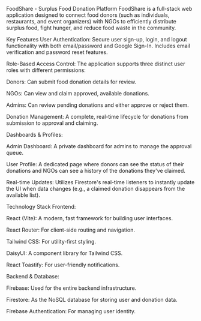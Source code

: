 FoodShare - Surplus Food Donation Platform
FoodShare is a full-stack web application designed to connect food donors (such as individuals, restaurants, and event organizers) with NGOs to efficiently distribute surplus food, fight hunger, and reduce food waste in the community.

Key Features
User Authentication: Secure user sign-up, login, and logout functionality with both email/password and Google Sign-In. Includes email verification and password reset features.

Role-Based Access Control: The application supports three distinct user roles with different permissions:

Donors: Can submit food donation details for review.

NGOs: Can view and claim approved, available donations.

Admins: Can review pending donations and either approve or reject them.

Donation Management: A complete, real-time lifecycle for donations from submission to approval and claiming.

Dashboards & Profiles:

Admin Dashboard: A private dashboard for admins to manage the approval queue.

User Profile: A dedicated page where donors can see the status of their donations and NGOs can see a history of the donations they've claimed.

Real-time Updates: Utilizes Firestore's real-time listeners to instantly update the UI when data changes (e.g., a claimed donation disappears from the available list).

Technology Stack
Frontend:

React (Vite): A modern, fast framework for building user interfaces.

React Router: For client-side routing and navigation.

Tailwind CSS: For utility-first styling.

DaisyUI: A component library for Tailwind CSS.

React Toastify: For user-friendly notifications.

Backend & Database:

Firebase: Used for the entire backend infrastructure.

Firestore: As the NoSQL database for storing user and donation data.

Firebase Authentication: For managing user identity.